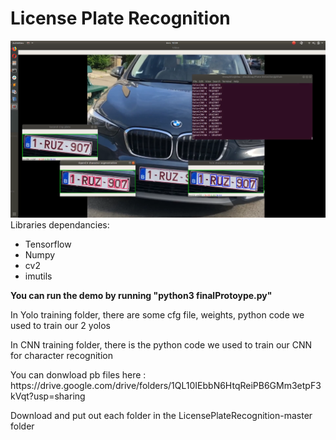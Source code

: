 # License Plate Recognition
<img src="readmeimg.png"/>
Libraries dependancies:
  <ul>
  <li>Tensorflow</li>
  <li>Numpy</li>
  <li>cv2</li>
  <li>imutils</li>
  </ul>
  
  <strong>You can run the demo by running "python3 finalProtoype.py"</strong>
  
  <p>In Yolo training folder, there are some cfg file, weights, python code we used to train our 2 yolos</p>
  <p>In CNN training folder, there is the python code we used to train our CNN for character recognition</p>
  <p>You can donwload pb files here : https://drive.google.com/drive/folders/1QL10IEbbN6HtqReiPB6GMm3etpF3kVqt?usp=sharing </p>
  <p>Download and put out each folder in the LicensePlateRecognition-master folder
